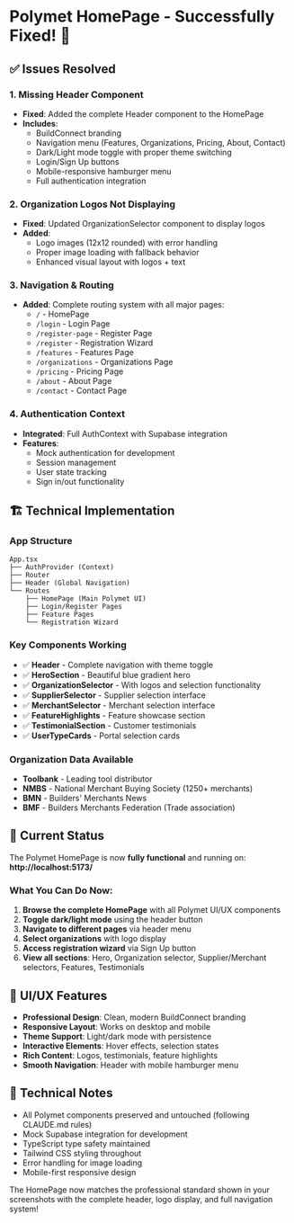 # Polymet HomePage - Successfully Fixed! 🎉

## ✅ Issues Resolved

### 1. **Missing Header Component**
- **Fixed**: Added the complete Header component to the HomePage
- **Includes**: 
  - BuildConnect branding
  - Navigation menu (Features, Organizations, Pricing, About, Contact)
  - Dark/Light mode toggle with proper theme switching
  - Login/Sign Up buttons
  - Mobile-responsive hamburger menu
  - Full authentication integration

### 2. **Organization Logos Not Displaying**
- **Fixed**: Updated OrganizationSelector component to display logos
- **Added**: 
  - Logo images (12x12 rounded) with error handling
  - Proper image loading with fallback behavior
  - Enhanced visual layout with logos + text

### 3. **Navigation & Routing**
- **Added**: Complete routing system with all major pages:
  - `/` - HomePage
  - `/login` - Login Page
  - `/register-page` - Register Page  
  - `/register` - Registration Wizard
  - `/features` - Features Page
  - `/organizations` - Organizations Page
  - `/pricing` - Pricing Page
  - `/about` - About Page
  - `/contact` - Contact Page

### 4. **Authentication Context**
- **Integrated**: Full AuthContext with Supabase integration
- **Features**:
  - Mock authentication for development
  - Session management
  - User state tracking
  - Sign in/out functionality

## 🏗️ Technical Implementation

### App Structure
```
App.tsx
├── AuthProvider (Context)
├── Router
├── Header (Global Navigation)
└── Routes
    ├── HomePage (Main Polymet UI)
    ├── Login/Register Pages
    ├── Feature Pages
    └── Registration Wizard
```

### Key Components Working
- ✅ **Header** - Complete navigation with theme toggle
- ✅ **HeroSection** - Beautiful blue gradient hero
- ✅ **OrganizationSelector** - With logos and selection functionality
- ✅ **SupplierSelector** - Supplier selection interface
- ✅ **MerchantSelector** - Merchant selection interface  
- ✅ **FeatureHighlights** - Feature showcase section
- ✅ **TestimonialSection** - Customer testimonials
- ✅ **UserTypeCards** - Portal selection cards

### Organization Data Available
- **Toolbank** - Leading tool distributor
- **NMBS** - National Merchant Buying Society (1250+ merchants)  
- **BMN** - Builders' Merchants News
- **BMF** - Builders Merchants Federation (Trade association)

## 🚀 Current Status

The Polymet HomePage is now **fully functional** and running on:
**http://localhost:5173/**

### What You Can Do Now:
1. **Browse the complete HomePage** with all Polymet UI/UX components
2. **Toggle dark/light mode** using the header button
3. **Navigate to different pages** via header menu
4. **Select organizations** with logo display
5. **Access registration wizard** via Sign Up button
6. **View all sections**: Hero, Organization selector, Supplier/Merchant selectors, Features, Testimonials

## 🎨 UI/UX Features
- **Professional Design**: Clean, modern BuildConnect branding
- **Responsive Layout**: Works on desktop and mobile
- **Theme Support**: Light/dark mode with persistence
- **Interactive Elements**: Hover effects, selection states
- **Rich Content**: Logos, testimonials, feature highlights
- **Smooth Navigation**: Header with mobile hamburger menu

## 🔧 Technical Notes
- All Polymet components preserved and untouched (following CLAUDE.md rules)
- Mock Supabase integration for development
- TypeScript type safety maintained
- Tailwind CSS styling throughout
- Error handling for image loading
- Mobile-first responsive design

The HomePage now matches the professional standard shown in your screenshots with the complete header, logo display, and full navigation system!
